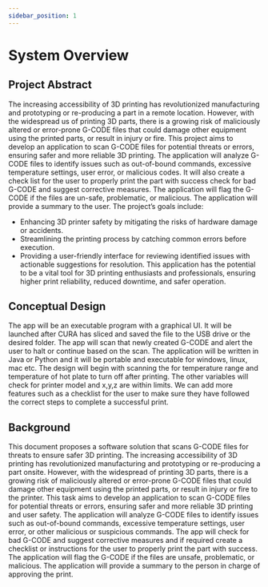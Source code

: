 ```yaml
---
sidebar_position: 1
---
```


# System Overview

## Project Abstract
The increasing accessibility of 3D printing has revolutionized manufacturing and prototyping or re-producing a part in a remote location. However, with the widespread us of printing 3D parts, there is a growing risk of maliciously altered or error-prone G-CODE files that could damage other equipment using the printed parts, or result in injury or fire. This project aims to develop an application to scan G-CODE files for potential threats or errors, ensuring safer and more reliable 3D printing. The application will analyze G-CODE files to identify issues such as out-of-bound commands, excessive temperature settings, user error, or malicious codes. It will also create a check list for the user to properly print the part with success check for bad G-CODE and suggest corrective measures. The application will flag the G-CODE if the files are un-safe, problematic, or malicious. The application will provide a summary to the user. The project’s goals include:

- Enhancing 3D printer safety by mitigating the risks of hardware damage or accidents.
- Streamlining the printing process by catching common errors before execution.
- Providing a user-friendly interface for reviewing identified issues with actionable suggestions for resolution. This application has the potential to be a vital tool for 3D printing enthusiasts and professionals, ensuring higher print reliability, reduced downtime, and safer operation.

## Conceptual Design
The app will be an executable program with a graphical UI. It will be launched after CURA has sliced and saved the file to the USB drive or the desired folder. The app will scan that newly created G-CODE and alert the user to halt or continue based on the scan. The application will be written in Java or Python and it will be portable and executable for windows, linux, mac etc. The design will begin with scanning the for temperature range and temperature of hot plate to turn off after printing. The other variables will check for printer model and x,y,z are within limits. We can add more features such as a checklist for the user to make sure they have followed the correct steps to complete a successful print.

## Background
This document proposes a software solution that scans G-CODE files for threats to ensure safer 3D printing. The increasing accessibility of 3D printing has revolutionized manufacturing and prototyping or re-producing a part onsite. However, with the widespread of printing 3D parts, there is a growing risk of maliciously altered or error-prone G-CODE files that could damage other equipment using the printed parts, or result in injury or fire to the printer. This task aims to develop an application to scan G-CODE files for potential threats or errors, ensuring safer and more reliable 3D printing and user safety.
The application will analyze G-CODE files to identify issues such as out-of-bound commands, excessive temperature settings, user error, or other malicious or suspicious commands. The app will check for bad G-CODE and suggest corrective measures and if required create a checklist or instructions for the user to properly print the part with success. The application will flag the G-CODE if the files are unsafe, problematic, or malicious. The application will provide a summary to the person in charge of approving the print.